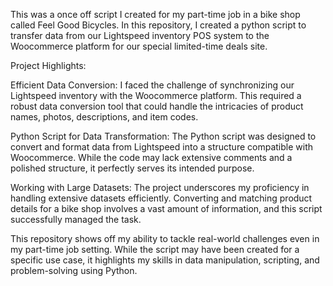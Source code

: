 This was a once off script I created for my part-time job in a bike shop called Feel Good Bicycles.
In this repository, I created a python script to transfer data from our Lightspeed inventory POS system to the Woocommerce platform for our special limited-time deals site.

Project Highlights:

Efficient Data Conversion:
I faced the challenge of synchronizing our Lightspeed inventory with the Woocommerce platform. This required a robust data conversion tool that could handle the intricacies of product names, photos, descriptions, and item codes.

Python Script for Data Transformation:
The Python script was designed to convert and format data from Lightspeed into a structure compatible with Woocommerce. While the code may lack extensive comments and a polished structure, it perfectly serves its intended purpose.

Working with Large Datasets:
The project underscores my proficiency in handling extensive datasets efficiently. Converting and matching product details for a bike shop involves a vast amount of information, and this script successfully managed the task.

This repository shows off my ability to tackle real-world challenges even in my part-time job setting. While the script may have been created for a specific use case, it highlights my skills in data manipulation, scripting, and problem-solving using Python. 
